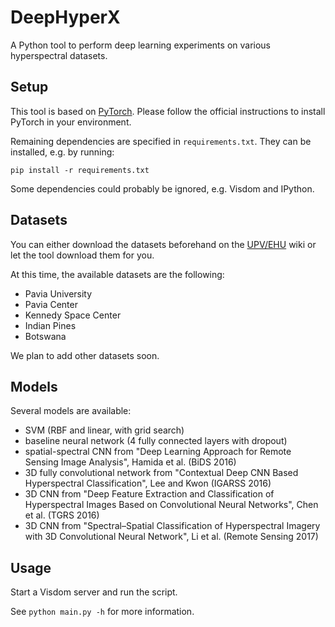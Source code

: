 # DeepHyperX

A Python tool to perform deep learning experiments on various hyperspectral datasets.

## Setup

This tool is based on [PyTorch](http://pytorch.org/). Please follow the official instructions to install PyTorch in your environment.

Remaining dependencies are specified in `requirements.txt`. They can be installed, e.g. by running:

`pip install -r requirements.txt`

Some dependencies could probably be ignored, e.g. Visdom and IPython.

## Datasets

You can either download the datasets beforehand on the [UPV/EHU](http://www.ehu.eus/ccwintco/index.php?title=Hyperspectral_Remote_Sensing_Scenes) wiki or let the tool download them for you.

At this time, the available datasets are the following:
  * Pavia University
  * Pavia Center
  * Kennedy Space Center
  * Indian Pines
  * Botswana

We plan to add other datasets soon.

## Models

Several models are available:
  * SVM (RBF and linear, with grid search)
  * baseline neural network (4 fully connected layers with dropout)
  * spatial-spectral CNN from "Deep Learning Approach for Remote Sensing Image Analysis", Hamida et al. (BiDS 2016)
  * 3D fully convolutional network from "Contextual Deep CNN Based Hyperspectral Classification", Lee and Kwon (IGARSS 2016)
  * 3D CNN from "Deep Feature Extraction and Classification of Hyperspectral Images Based on Convolutional Neural Networks", Chen et al. (TGRS 2016)
  * 3D CNN from "Spectral–Spatial Classification of Hyperspectral Imagery with 3D Convolutional Neural Network", Li et al. (Remote Sensing 2017)

## Usage

Start a Visdom server and run the script.

See `python main.py -h` for more information.
